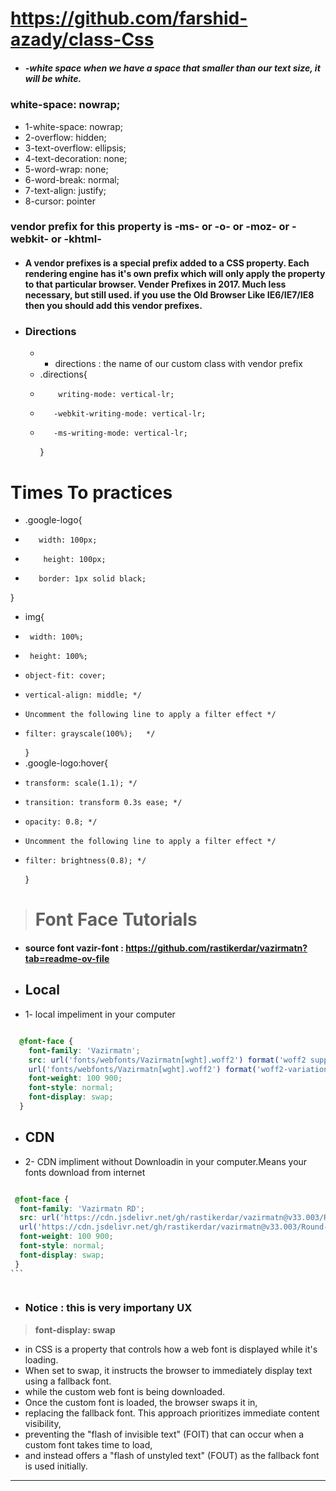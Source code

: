 # https://github.com/farshid-azady/class-Css

- ##### -white space when we have a space that smaller than our text size, it will be white.

### white-space: nowrap;

- 1-white-space: nowrap;
- 2-overflow: hidden;
- 3-text-overflow: ellipsis;
- 4-text-decoration: none;
- 5-word-wrap: none;
- 6-word-break: normal;
- 7-text-align: justify;
- 8-cursor: pointer

### vendor prefix for this property is -ms- or -o- or -moz- or -webkit- or -khtml-

- #### A vendor prefixes is a special prefix added to a CSS property. Each rendering engine has it's own prefix which will only apply the property to that particular browser. Vender Prefixes in 2017. Much less necessary, but still used. if you use the Old Browser Like IE6/IE7/IE8 then you should add this vendor prefixes.

- ### Directions
  - - directions : the name of our custom class with vendor prefix
  - .directions{
  -         writing-mode: vertical-lr;
  -        -webkit-writing-mode: vertical-lr;
  -        -ms-writing-mode: vertical-lr;
    }

# Times To practices

- .google-logo{
-        width: 100px;
-         height: 100px;
-        border: 1px solid black;

}

- img{
-      width: 100%;
-      height: 100%;
-     object-fit: cover;
-     vertical-align: middle; */
-     Uncomment the following line to apply a filter effect */
-     filter: grayscale(100%);   */
  }
- .google-logo:hover{
-     transform: scale(1.1); */
-     transition: transform 0.3s ease; */
-     opacity: 0.8; */
-     Uncomment the following line to apply a filter effect */
-     filter: brightness(0.8); */
  }

> # Font Face Tutorials

- #### source font vazir-font : https://github.com/rastikerdar/vazirmatn?tab=readme-ov-file

- ## Local
- 1- local impeliment in your computer

````css

  @font-face {
    font-family: 'Vazirmatn';
    src: url('fonts/webfonts/Vazirmatn[wght].woff2') format('woff2 supports variations'),
    url('fonts/webfonts/Vazirmatn[wght].woff2') format('woff2-variations');
    font-weight: 100 900;
    font-style: normal;
    font-display: swap;
  }
  ````
 


- ## CDN

 
 

 -    2- CDN impliment without Downloadin in your computer.Means your fonts download from internet

````css

 @font-face {
  font-family: 'Vazirmatn RD';
  src: url('https://cdn.jsdelivr.net/gh/rastikerdar/vazirmatn@v33.003/Round-Dots/fonts/webfonts/Vazirmatn-RD[wght].- woff2') format('woff2 supports variations'),
  url('https://cdn.jsdelivr.net/gh/rastikerdar/vazirmatn@v33.003/Round-Dots/fonts/webfonts/Vazirmatn-RD[wght].woff2') format('woff2-variations');
  font-weight: 100 900;
  font-style: normal;
  font-display: swap;
 }
```



````
- ### Notice : this is very importany UX 
>  **__font-display__: swap** 
- in CSS is a property that controls how a web font is displayed while it's loading. 
- When set to swap, it instructs the browser to immediately display text using a fallback font. 
- while the custom web font is being downloaded. 
- Once the custom font is loaded, the browser swaps it in, 
- replacing the fallback font. This approach prioritizes immediate content visibility, 
- preventing the "flash of invisible text" (FOIT) that can occur when a custom font takes time to load, 
- and instead offers a "flash of unstyled text" (FOUT) as the fallback font is used initially. 

------------------------------------------------------------------------------------



